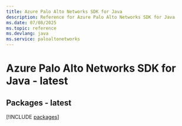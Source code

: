 ```yaml
---
title: Azure Palo Alto Networks SDK for Java
description: Reference for Azure Palo Alto Networks SDK for Java
ms.date: 07/08/2025
ms.topic: reference
ms.devlang: java
ms.service: paloaltonetworks
---
```

# Azure Palo Alto Networks SDK for Java - latest
## Packages - latest
[!INCLUDE [packages](palo-alto-networks-index.md)]